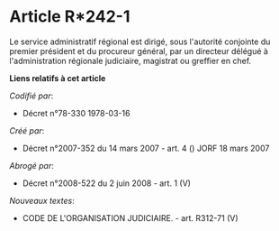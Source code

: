 # Article R*242-1

Le service administratif régional est dirigé, sous l'autorité conjointe du premier président et du procureur général, par un
directeur délégué à l'administration régionale judiciaire, magistrat ou greffier en chef.

**Liens relatifs à cet article**

_Codifié par_:

  - Décret n°78-330 1978-03-16

_Créé par_:

  - Décret n°2007-352 du 14 mars 2007 - art. 4 () JORF 18 mars 2007

_Abrogé par_:

  - Décret n°2008-522 du 2 juin 2008 - art. 1 (V)

_Nouveaux textes_:

  - CODE DE L'ORGANISATION JUDICIAIRE. - art. R312-71 (V)
